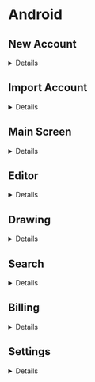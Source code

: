 # Android

## New Account
<details>

![new-account-light](new-account-light.png)
![new-account-dark](new-account-dark.png)
</details>

## Import Account
<details>

![import-account-light](import-account-light.png)
![import-account-dark](import-account-dark.png)
</details>

## Main Screen
<details>

![main-screen-light](main-screen-light.png)
![main-screen-dark](main-screen-dark.png)

![main-screen-tablet-light](main-screen-tablet-light.png)
![main-screen-tablet-dark](main-screen-tablet-dark.png)
</details>

## Editor
<details>

![editor-light](editor-light.png)
![editor-dark](editor-dark.png)

![editor-tablet-light](editor-tablet-light.png)
![editor-tablet-dark](editor-tablet-dark.png)
</details>

## Drawing
<details>

![drawing-light](drawing-light.png)
![drawing-dark](drawing-dark.png)

![drawing-tablet-light](drawing-tablet-light.png)
![drawing-tablet-dark](drawing-tablet-dark.png)
</details>

## Search 
<details>

![search-light](search-light.png)
![search-dark](search-dark.png)

![search-tablet-light](search-tablet-light.png)
![search-tablet-dark](search-tablet-dark.png)
</details>

## Billing
<details>

![billing-light](billing-light.png)
![billing-dark](billing-dark.png)
</details>

## Settings
<details>

![settings-light](settings-light.png)
![settings-dark](settings-dark.png)
</details>
